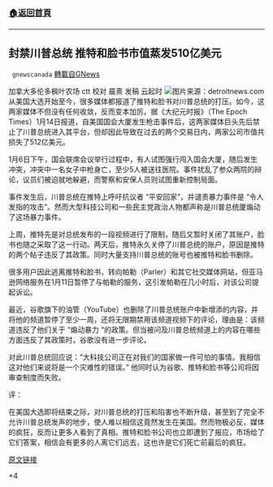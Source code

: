 ###  [:house:返回首頁](https://github.com/ourhimalayas/txt)
---

## 封禁川普总统 推特和脸书市值蒸发510亿美元
` gnewscanada` [轉載自GNews](https://gnews.org/zh-hans/752803/)

加拿大多伦多枫叶农场 ctt
校对 晨熹 发稿 云起时
![]()![](https://gnews.org/wp-content/uploads/2021/01/detroitnews.com_.jpg)图片来源：detroitnews.com
从美国大选开始至今，很多媒体都报道了推特和脸书对川普总统的打压。如今，这两家媒体不但没有任何收敛，反而变本加厉。据《大纪元时报》（The Epoch Times）1月14日报道，自美国国会大厦发生枪击事件后，这两家媒体巨头先后禁止了川普总统进入其平台，但却因此导致在过去的两个交易日内，两家公司市值共损失了512亿美元。

1月6日下午，国会联席会议举行过程中，有人试图强行闯入国会大厦，随后发生冲突，冲突中一名女子中枪身亡，至少5人被送往医院。事件扰乱了参众两院的辩论，议员们被迫就地躲避，而警察和安保人员则试图重新控制局面。

事件发生后，川普总统在推特上呼吁抗议者 “平安回家”，并谴责暴力事件是 “令人发指的攻击”。然而大型科技公司和一些民主党政治人物都声称是川普总统厦煽动了这场暴力事件。

上周，推特先是对总统发布的一段视频进行了限制，随后又暂时关闭了其账户，脸书也随之采取了这一行动。两天后，推特永久关停了川普总统的账户，原因是推特的两个帖子违反了其政策。同时大量支持川普总统的账号也被推特和脸书删除。

很多用户因此逃离推特和脸书，转向帕勒（Parler）和其它社交媒体网站，但亚马逊网络服务在1月11日暂停了与帕勒的服务，这引发帕勒在几小时后，对该公司提起诉讼。

最近，谷歌旗下的油管（YouTube）也删除了川普总统账户中新增添的内容，并将他的频道暂停了至少一周，还将无限期禁用该频道视频下的评论，理由是：该频道违反了他们关于 “煽动暴力 “的政策。但当被问及川普总统频道上的内容在哪些方面违反了其政策时，谷歌没有进一步评论。

对此川普总统回应说：”大科技公司正在对我们的国家做一件可怕的事情。我相信这对他们来说将是一个灾难性的错误。” 他同时认为谷歌、推特和脸书等公司将因审查制度而失败。

评：

在美国大选即将结束之际，对川普总统的打压和陷害也不断升级，甚至到了完全不允许川普总统发声的地步，使人难以相信这竟然发生在美国。然而物极必反，媒体的疯狂，反而让更多人看到了真相。推特和脸书公司也立即遭到了报应，市场给了它们答案，相信会有更多的人离它们远去，这也许是它们死亡前最后的疯狂。

[原文链接](https://www.theepochtimes.com/twitter-facebook-51-billion-combined-market-value-erased-since-trump-ban_3656442.html)

+4

